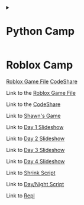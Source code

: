 
<details>
    <summary><h1>Python Camp</h1></summary>
    
<a href="https://repl.it/@ShawnReardon/PythonCampPY">Repl Python 3</a>

<a href="https://codeshare.io/5R40oo">CodeShare</a>

<a href="https://repl.it/@ShawnReardon/VampirePizzaDirectory">Repl Pygame</a>

Link to the test [Python 3 Repl](https://repl.it/@ShawnReardon/PythonCampPY)

Link to the [CodeShare](https://codeshare.io/5R40oo)

Link to [Vampire Game Repl ](https://repl.it/@ShawnReardon/VampirePizzaDirectory)

Link to [Vampire Slideshow ](https://docs.google.com/presentation/d/e/2PACX-1vQu6omYqIUe_eOli4P8P1e8eltbx66xMjEcRPI6zC4YG8b7fqrJffp_0MfQgrOAYw/pub?start=true&loop=false&delayms=60000)

Link to [Other Slideshow ](https://docs.google.com/presentation/d/e/2PACX-1vTqqsl_3sZCDxCyPjnRFgwr-HnLzVV0X9iujQJv7rYcvjydVkoGRxoUsnHCyp31ajEzAL9tCCOTFfxn/pub?start=true&loop=false&delayms=60000)
</details>







<h1>Roblox Camp</h1>
<a href="https://drive.google.com/file/d/1kwWCEo5MRjDH05u1cHCq4KZsX3gtPdlO/view?usp=sharing">Roblox Game File</a>
<a href="https://codeshare.io/5R40oo">CodeShare</a>

Link to the [Roblox Game File](https://drive.google.com/file/d/1kwWCEo5MRjDH05u1cHCq4KZsX3gtPdlO/view?usp=sharing)

Link to the [CodeShare](https://codeshare.io/5R40oo)

Link to [Shawn's Game ](https://www.roblox.com/games/5478445750/Stay-Charged)

Link to [Day 1 Slideshow ](https://docs.google.com/presentation/d/e/2PACX-1vTowheX9Jtswkif6fueE0m3d_NG8lLb6p3nsXyCp9LLkTpjUzZHbBPoItvrXgld2CT3_gOxKduft4z_/pub?start=false&loop=false&delayms=3000)

Link to [Day 2 Slideshow ](https://docs.google.com/presentation/d/e/2PACX-1vRRb--CJNLJyG-Svc3Gx3K-8WtRVb-GDbrhnHuQi6nptVmnYDFXXq3joNi74mepUVbhXBdHHtgjUAXJ/pub?start=false&loop=false&delayms=3000)

Link to [Day 3 Slideshow ](https://docs.google.com/presentation/d/e/2PACX-1vSjb1CuG1TQ_ykLUZtx__BOittCPepv9w3yR8KpeeM_U1Igy8cQr_-x2lcjaiRxkMei2tYTeciDkHJN/pub?start=false&loop=false&delayms=3000)

Link to [Day 4 Slideshow ](https://docs.google.com/presentation/d/e/2PACX-1vRIO-KQ4yQFUr3-nVsXbqJP0KQ0Kztyk0_YOyGNVq8x3NV4XdtS9VvCEfRiXlpfzo4i8mcl5wWpBeQh/pub?start=false&loop=false&delayms=3000)



Link to [Shrink Script](https://drive.google.com/file/d/1jp1mqbl_bO439JnOIH3s7T_skR7E2EYB/view?usp=sharing)

Link to [Day/Night Script](https://drive.google.com/file/d/1QpgOooyM7rXFxGRyUY_hDv0c5Vd94rve/view?usp=sharing)


Link to [Repl](https://repl.it/@ShawnReardon/RobloxCamp)




